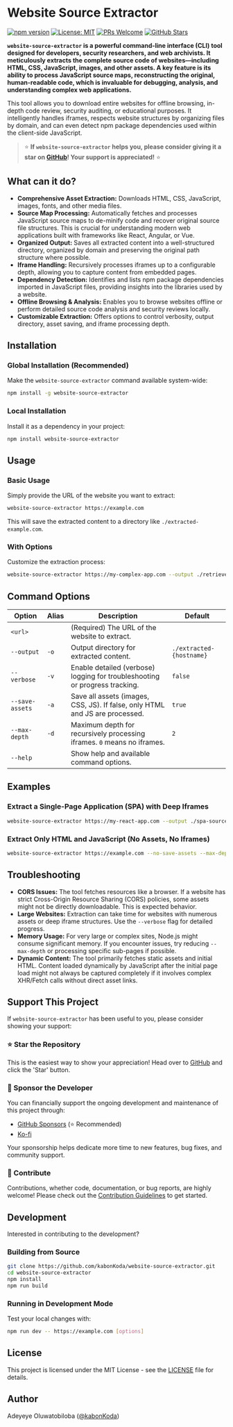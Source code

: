 # Website Source Extractor

[![npm version](https://img.shields.io/npm/v/website-source-extractor.svg)](https://www.npmjs.com/package/website-source-extractor)
[![License: MIT](https://img.shields.io/badge/License-MIT-yellow.svg)](https://opensource.org/licenses/MIT)
[![PRs Welcome](https://img.shields.io/badge/PRs-welcome-brightgreen.svg)](http://makeapullrequest.com)
[![GitHub Stars](https://img.shields.io/github/stars/kabonKoda/website-source-extractor.svg)](https://github.com/kabonKoda/website-source-extractor/stargazers)

**`website-source-extractor` is a powerful command-line interface (CLI) tool designed for developers, security researchers, and web archivists. It meticulously extracts the complete source code of websites—including HTML, CSS, JavaScript, images, and other assets. A key feature is its ability to process JavaScript source maps, reconstructing the original, human-readable code, which is invaluable for debugging, analysis, and understanding complex web applications.**

This tool allows you to download entire websites for offline browsing, in-depth code review, security auditing, or educational purposes. It intelligently handles iframes, respects website structures by organizing files by domain, and can even detect npm package dependencies used within the client-side JavaScript.

> ⭐ **If `website-source-extractor` helps you, please consider giving it a star on [GitHub](https://github.com/kabonKoda/website-source-extractor)! Your support is appreciated!** ⭐

## What can it do?

- **Comprehensive Asset Extraction:** Downloads HTML, CSS, JavaScript, images, fonts, and other media files.
- **Source Map Processing:** Automatically fetches and processes JavaScript source maps to de-minify code and recover original source file structures. This is crucial for understanding modern web applications built with frameworks like React, Angular, or Vue.
- **Organized Output:** Saves all extracted content into a well-structured directory, organized by domain and preserving the original path structure where possible.
- **Iframe Handling:** Recursively processes iframes up to a configurable depth, allowing you to capture content from embedded pages.
- **Dependency Detection:** Identifies and lists npm package dependencies imported in JavaScript files, providing insights into the libraries used by a website.
- **Offline Browsing & Analysis:** Enables you to browse websites offline or perform detailed source code analysis and security reviews locally.
- **Customizable Extraction:** Offers options to control verbosity, output directory, asset saving, and iframe processing depth.

## Installation

### Global Installation (Recommended)

Make the `website-source-extractor` command available system-wide:

```bash
npm install -g website-source-extractor
```

### Local Installation

Install it as a dependency in your project:

```bash
npm install website-source-extractor
```

## Usage

### Basic Usage

Simply provide the URL of the website you want to extract:

```bash
website-source-extractor https://example.com
```

This will save the extracted content to a directory like `./extracted-example.com`.

### With Options

Customize the extraction process:

```bash
website-source-extractor https://my-complex-app.com --output ./retrieved-sources --verbose --max-depth 3 --no-save-assets
```

## Command Options

| Option          | Alias | Description                                                                  | Default                  |
| --------------- | ----- | ---------------------------------------------------------------------------- | ------------------------ |
| `<url>`         |       | (Required) The URL of the website to extract.                                |                          |
| `--output`      | `-o`  | Output directory for extracted content.                                      | `./extracted-{hostname}` |
| `--verbose`     | `-v`  | Enable detailed (verbose) logging for troubleshooting or progress tracking.  | `false`                  |
| `--save-assets` | `-a`  | Save all assets (images, CSS, JS). If false, only HTML and JS are processed. | `true`                   |
| `--max-depth`   | `-d`  | Maximum depth for recursively processing iframes. `0` means no iframes.      | `2`                      |
| `--help`        |       | Show help and available command options.                                     |                          |

## Examples

### Extract a Single-Page Application (SPA) with Deep Iframes

```bash
website-source-extractor https://my-react-app.com --output ./spa-source --max-depth 3
```

### Extract Only HTML and JavaScript (No Assets, No Iframes)

```bash
website-source-extractor https://example.com --no-save-assets --max-depth 0
```

## Troubleshooting

- **CORS Issues:** The tool fetches resources like a browser. If a website has strict Cross-Origin Resource Sharing (CORS) policies, some assets might not be directly downloadable. This is expected behavior.
- **Large Websites:** Extraction can take time for websites with numerous assets or deep iframe structures. Use the `--verbose` flag for detailed progress.
- **Memory Usage:** For very large or complex sites, Node.js might consume significant memory. If you encounter issues, try reducing `--max-depth` or processing specific sub-pages if possible.
- **Dynamic Content:** The tool primarily fetches static assets and initial HTML. Content loaded dynamically by JavaScript after the initial page load might not always be captured completely if it involves complex XHR/Fetch calls without direct asset links.

## Support This Project

If `website-source-extractor` has been useful to you, please consider showing your support:

### ⭐ Star the Repository

This is the easiest way to show your appreciation! Head over to [GitHub](https://github.com/kabonKoda/website-source-extractor) and click the 'Star' button.

### 💖 Sponsor the Developer

You can financially support the ongoing development and maintenance of this project through:

- [GitHub Sponsors](https://github.com/sponsors/kabonKoda) (⭐ Recommended)
- [Ko-fi](https://ko-fi.com/kabonkoda)

Your sponsorship helps dedicate more time to new features, bug fixes, and community support.

### 🤝 Contribute

Contributions, whether code, documentation, or bug reports, are highly welcome! Please check out the [Contribution Guidelines](CONTRIBUTING.md) to get started.

## Development

Interested in contributing to the development?

### Building from Source

```bash
git clone https://github.com/kabonKoda/website-source-extractor.git
cd website-source-extractor
npm install
npm run build
```

### Running in Development Mode

Test your local changes with:

```bash
npm run dev -- https://example.com [options]
```

## License

This project is licensed under the MIT License - see the [LICENSE](LICENSE) file for details.

## Author

Adeyeye Oluwatobiloba ([@kabonKoda](https://github.com/kabonKoda))

